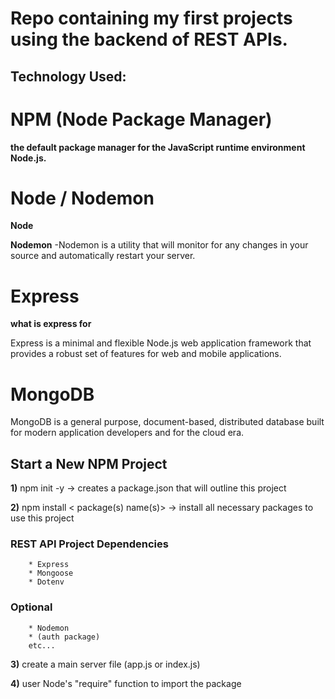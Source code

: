 # Repo containing my first projects using the backend of REST APIs.

## Technology Used:

# NPM (Node Package Manager)

**the default package manager for the JavaScript runtime environment Node.js.**

# Node / Nodemon 

**Node**

**Nodemon**
    -Nodemon is a utility that will monitor for any changes in your source and automatically restart your server.


# Express

**what is express for**

Express is a minimal and flexible Node.js web application framework that provides a robust set of features for web and mobile applications. 

# MongoDB

MongoDB is a general purpose, document-based, distributed database built for modern application developers and for the cloud era. 

## Start a New NPM Project
        
**1)** npm init -y  -> creates a package.json that will outline this project

**2)** npm install < package(s) name(s)>  -> install all necessary packages to use this project

###     REST API Project Dependencies

        * Express
        * Mongoose
        * Dotenv

###        Optional

        * Nodemon
        * (auth package)
        etc...

**3)** create a main server file (app.js or index.js)

**4)** user Node's "require" function to import the package



